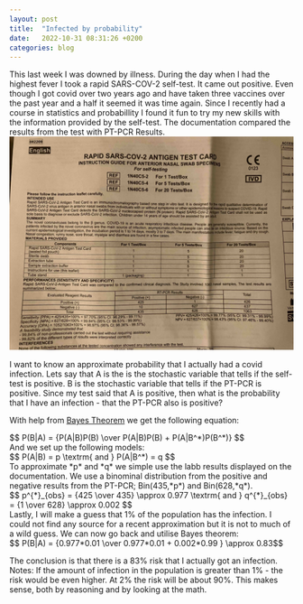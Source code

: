 ```yaml
---
layout: post
title:  "Infected by probability"
date:   2022-10-31 08:31:26 +0200
categories: blog
---
```

<script src="https://polyfill.io/v3/polyfill.min.js?features=es6"></script>
<script id="MathJax-script" async src="https://cdn.jsdelivr.net/npm/mathjax@3/es5/tex-mml-chtml.js"></script>

This last week I was downed by illness. During the day when I had the highest fever I took a rapid SARS-COV-2 self-test. It came out positive. Even though I got covid over two years ago and have taken three vaccines over the past year and a half it seemed it was time again. Since I recently had a course in statistics and probabillity I found it fun to try my new skills with the information provided by the self-test. The documentation compared the results from the test with PT-PCR Results.
![Covid self-test](/assets/img/221031-covid.jpg)

I want to know an approximate probability that I actually had a covid infection. Lets say that A is the is the stochastic variable that tells if the self-test is positive. B is the stochastic variable that tells if the PT-PCR is positive. Since my test said that A is positive, then what is the probability that I have an infection - that the PT-PCR also is positive?

With help from [Bayes Theorem] we get the following equation:
<div>
$$ P(B|A) = {P(A|B)P(B) \over P(A|B)P(B) + P(A|B^*)P(B^*)} $$
</div>
And we set up the following models:
<div>
$$ P(A|B) = p \textrm{ and } P(A|B^*) = q $$
</div>
To approximate *p* and *q* we simple use the labb results displayed on the documentation. We use a binominal distribution from the positive and negative results from the PT-PCR; Bin(435,*p*) and Bin(628,*q*). 
<div>
$$ p^{*}_{obs} = {425 \over 435} \approx 0.977
\textrm{  and  } 
q^{*}_{obs} = {1 \over 628} \approx 0.002 $$
</div>
Lastly, I will make a guess that 1% of the population has the infection. I could not find any source for a recent approximation but it is not to much of a wild guess. We can now go back and utilise Bayes theorem:

<div>
$$ P(B|A) = {0.977*0.01 \over 0.977*0.01  + 0.002*0.99 } \approx 0.83$$
</div>

The conclusion is that there is a 83% risk that I actually got an infection. 
Notes: If the amount of infection in the population is greater than 1% - the risk would be even higher. At 2% the risk will be about 90%. This makes sense, both by reasoning and by looking at the math.

[Bayes Theorem]: https://www.investopedia.com/terms/b/bayes-theorem.asp